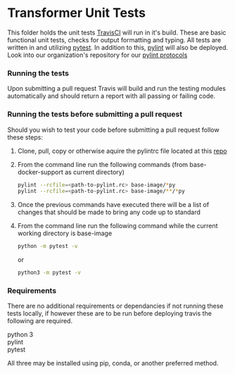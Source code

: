 # Transformer Unit Tests
This folder holds the unit tests [TravisCI](https://travis-ci.org/) will run in it's build.
These are basic functional unit tests, checks for output formatting and typing. All tests are written in and utilizing [pytest](https://docs.pytest.org/en/latest/).
In addition to this, [pylint](https://www.pylint.org/) will also be deployed.
Look into our organization's repository for our [pylint protocols](https://github.com/AgPipeline/Organization-info)

### Running the tests
Upon submitting a pull request Travis will build and run the testing modules automatically and should return a report with all passing or failing code. 

### Running the tests before submitting a pull request
Should you wish to test your code before submitting a pull request follow these steps:
1) Clone, pull, copy or otherwise aquire the pylintrc file located at this [repo](https://github.com/AgPipeline/Organization-info)

2) From the command line run the following commands (from base-docker-support as current directory)
    ```sh
    pylint --rcfile=<path-to-pylint.rc> base-image/*py
    pylint --rcfile=<path-to-pylint.rc> base-image/**/*py
    ```
3) Once the previous commands have executed there will be a list of changes that should be made to bring any code up to standard
4) From the command line run the following command while the current working directory is base-image 
    ```sh
    python -m pytest -v
    ```
    or
    ```sh
    python3 -m pytest -v
    ```


### Requirements 

There are no additional requirements or dependancies if not running these tests locally, if however these are to be run before deploying travis the following are required. 

python 3 \
pylint \
pytest

All three may be installed using pip, conda, or another preferred method.

